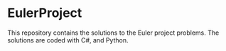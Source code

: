 # EulerProject
This repository contains the solutions to the Euler project problems. The solutions are coded with C#, and Python.
